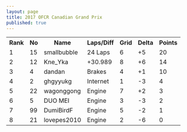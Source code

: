 ```yaml
---
layout: page
title: 2017 OFCR Canadian Grand Prix
published: true
---
```


<font size="2">
<table>
  <tr>
    <th>Rank</th>
    <th>No</th>
    <th>Name</th>
    <th>Laps/Diff</th>
    <th>Grid</th>
    <th>Delta</th>
    <th>Points</th>
  </tr>
  <tr>
    <td>1</td>
    <td>15</td>
    <td>smallbubble</td>
    <td>24 Laps</td>
    <td>6</td>
    <td>+5</td>
    <td>20</td>
  </tr>
  <tr>
    <td>2</td>
    <td>12</td>
    <td>Kne_Yka</td>
    <td>+30.989</td>
    <td>8</td>
    <td>+6</td>
    <td>14</td>
  </tr>
  <tr>
    <td>3</td>
    <td>4</td>
    <td>dandan</td>
    <td>Brakes</td>
    <td>4</td>
    <td>+1</td>
    <td>10</td>
  </tr>
  <tr>
    <td>4</td>
    <td>2</td>
    <td>ghgyyukg</td>
    <td>Internet</td>
    <td>1</td>
    <td>-3</td>
    <td>4</td>
  </tr>
  <tr>
    <td>5</td>
    <td>22</td>
    <td>wagonggong</td>
    <td>Engine</td>
    <td>7</td>
    <td>+2</td>
    <td>3</td>
  </tr>
  <tr>
    <td>6</td>
    <td>5</td>
    <td>DUO MEI</td>
    <td>Engine</td>
    <td>3</td>
    <td>-3</td>
    <td>2</td>
  </tr>
  <tr>
    <td>7</td>
    <td>99</td>
    <td>DumiBirdF</td>
    <td>Engine</td>
    <td>5</td>
    <td>-2</td>
    <td>1</td>
  </tr>
  <tr>
    <td>8</td>
    <td>21</td>
    <td>lovepes2010</td>
    <td>Engine</td>
    <td>2</td>
    <td>-6</td>
    <td>0</td>
  </tr>
</table>
</font>